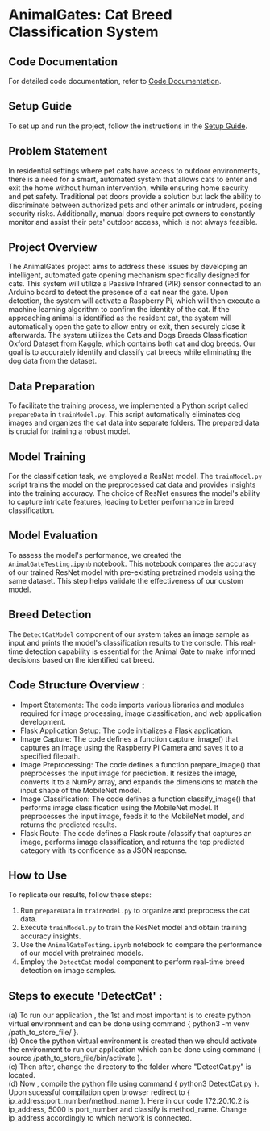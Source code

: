 # AnimalGates: Cat Breed Classification System

## Code Documentation

For detailed code documentation, refer to [Code Documentation](<https://drive.google.com/file/d/1i3etmYkegEtu6930kCCHAxDefadX393r/view?usp=sharing>).

## Setup Guide

To set up and run the project, follow the instructions in the [Setup Guide](<https://drive.google.com/file/d/1N5duG3M1jJXAS-8-FWE1XvjGWI0CA3hk/view?usp=sharing>).

## Problem Statement

In residential settings where pet cats have access to outdoor environments, there is a need for a smart, automated system that allows cats to enter and exit the home without human intervention, while ensuring home security and pet safety. Traditional pet doors provide a solution but lack the ability to discriminate between authorized pets and other animals or intruders, posing security risks. Additionally, manual doors require pet owners to constantly monitor and assist their pets' outdoor access, which is not always feasible.

## Project Overview

The AnimalGates project aims to address these issues by developing an intelligent, automated gate opening mechanism specifically designed for cats. This system will utilize a Passive Infrared (PIR) sensor connected to an Arduino board to detect the presence of a cat near the gate. Upon detection, the system will activate a Raspberry Pi, which will then execute a machine learning algorithm to confirm the identity of the cat. If the approaching animal is identified as the resident cat, the system will automatically open the gate to allow entry or exit, then securely close it afterwards. The system utilizes the Cats and Dogs Breeds Classification Oxford Dataset from Kaggle, which contains both cat and dog breeds. Our goal is to accurately identify and classify cat breeds while eliminating the dog data from the dataset.

## Data Preparation

To facilitate the training process, we implemented a Python script called `prepareData` in `trainModel.py`. This script automatically eliminates dog images and organizes the cat data into separate folders. The prepared data is crucial for training a robust model.

## Model Training

For the classification task, we employed a ResNet model. The `trainModel.py` script trains the model on the preprocessed cat data and provides insights into the training accuracy. The choice of ResNet ensures the model's ability to capture intricate features, leading to better performance in breed classification.

## Model Evaluation

To assess the model's performance, we created the `AnimalGateTesting.ipynb` notebook. This notebook compares the accuracy of our trained ResNet model with pre-existing pretrained models using the same dataset. This step helps validate the effectiveness of our custom model.

## Breed Detection

The `DetectCatModel` component of our system takes an image sample as input and prints the model's classification results to the console. This real-time detection capability is essential for the Animal Gate to make informed decisions based on the identified cat breed.

Code Structure Overview :
-------------------------
* Import Statements: The code imports various libraries and modules required for image processing, image classification, and web application development.
* Flask Application Setup: The code initializes a Flask application.
* Image Capture: The code defines a function capture_image() that captures an image using the Raspberry Pi Camera and saves it to a specified filepath.
* Image Preprocessing: The code defines a function prepare_image() that preprocesses the input image for prediction. It resizes the image, converts it to a NumPy array, and expands the dimensions to match the input shape of the MobileNet model.
* Image Classification: The code defines a function classify_image() that performs image classification using the MobileNet model. It preprocesses the input image, feeds it to the MobileNet model, and returns the predicted results.
* Flask Route: The code defines a Flask route /classify that captures an image, performs image classification, and returns the top predicted category with its confidence as a JSON response.

## How to Use

To replicate our results, follow these steps:

1. Run `prepareData` in `trainModel.py` to organize and preprocess the cat data.
2. Execute `trainModel.py` to train the ResNet model and obtain training accuracy insights.
3. Use the `AnimalGateTesting.ipynb` notebook to compare the performance of our model with pretrained models.
4. Employ the `DetectCat` model component to perform real-time breed detection on image samples.

## Steps to execute 'DetectCat' :

(a) To run our application , the 1st and most important is to create python virtual environment and can be done using command { python3 -m venv /path_to_store_file/ }.</br>
(b) Once the python virtual environment is created then we should activate the environment to run our application which can be done using command { source /path_to_store_file/bin/activate }.</br>
(c) Then after, change the directory to the folder where "DetectCat.py" is located. </br>
(d) Now , compile the python file using command { python3 DetectCat.py }. Upon sucessful compilation open browser redirect to { ip_address:port_number/method_name }.
Here in our code 172.20.10.2 is ip_address, 5000 is port_number and classify is method_name. Change ip_address accordingly to which network is connected.
